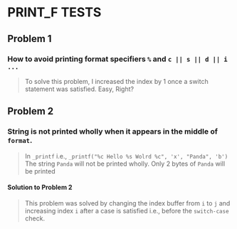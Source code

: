 # PRINT_F TESTS

## Problem 1
### How to avoid printing format specifiers `%` and `c || s || d || i ...` 

> To solve this problem, I increased the index by 1 once a switch statement was 
> satisfied. Easy, Right? 

## Problem 2
### String is not printed wholly when it appears in the middle of `format`.

> In `_printf` i.e., `_printf("%c Hello %s Wolrd %c", 'x', "Panda", 'b')`
> The string `Panda` will not be printed wholly. Only 2 bytes of `Panda` will be printed

#### Solution to Problem 2 
> This problem was solved by changing the index buffer from `i` to `j` and increasing 
> index `i` after a case is satisfied i.e., before the `switch-case` check. 
